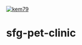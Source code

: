 [![kem79](https://circleci.com/git/kem79/sfg-pet-clinic.svg?style=svg)](https://app.circleci.com/pipelines/github/kem79/sfg-pet-clinic)

# sfg-pet-clinic